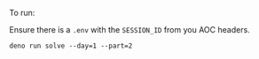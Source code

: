 To run:

Ensure there is a `.env` with the `SESSION_ID` from you AOC headers.

`deno run solve --day=1 --part=2`
